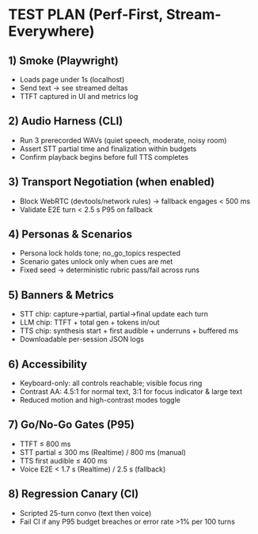 # TEST PLAN (Perf-First, Stream-Everywhere)

## 1) Smoke (Playwright)

- Loads page under 1s (localhost)
- Send text → see streamed deltas
- TTFT captured in UI and metrics log

## 2) Audio Harness (CLI)

- Run 3 prerecorded WAVs (quiet speech, moderate, noisy room)
- Assert STT partial time and finalization within budgets
- Confirm playback begins before full TTS completes

## 3) Transport Negotiation (when enabled)

- Block WebRTC (devtools/network rules) → fallback engages < 500 ms
- Validate E2E turn < 2.5 s P95 on fallback

## 4) Personas & Scenarios

- Persona lock holds tone; no_go_topics respected
- Scenario gates unlock only when cues are met
- Fixed seed → deterministic rubric pass/fail across runs

## 5) Banners & Metrics

- STT chip: capture→partial, partial→final update each turn
- LLM chip: TTFT + total gen + tokens in/out
- TTS chip: synthesis start + first audible + underruns + buffered ms
- Downloadable per-session JSON logs

## 6) Accessibility

- Keyboard-only: all controls reachable; visible focus ring
- Contrast AA: 4.5:1 for normal text, 3:1 for focus indicator & large text
- Reduced motion and high-contrast modes toggle

## 7) Go/No-Go Gates (P95)

- TTFT ≤ 800 ms
- STT partial ≤ 300 ms (Realtime) / 800 ms (manual)
- TTS first audible ≤ 400 ms
- Voice E2E < 1.7 s (Realtime) / 2.5 s (fallback)

## 8) Regression Canary (CI)

- Scripted 25-turn convo (text then voice)
- Fail CI if any P95 budget breaches or error rate >1% per 100 turns
